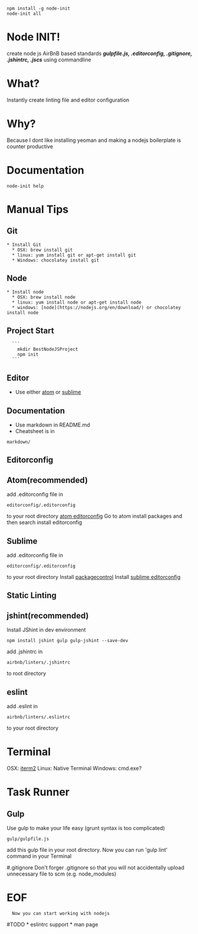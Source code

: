 ```
npm install -g node-init
node-init all
```

# Node INIT!
 create node js AirBnB based standards ___gulpfile.js, .editorconfig, .gitignore, .jshintrc, .jscs___ using commandline

# What?
  Instantly create linting file and editor configuration

# Why?
  Because I dont like installing yeoman and making a nodejs boilerplate is counter productive

# Documentation
```
node-init help
```

# Manual Tips

## Git
    * Install Git
      * OSX: brew install git
      * linux: yum install git or apt-get install git
      * Windows: chocolatey install git

## Node
    * Install node
      * OSX: brew install node
      * linux: yum install node or apt-get install node
      * windows: [node](https://nodejs.org/en/download/) or chocolatey install node
## Project Start
      ```
        mkdir BestNodeJSProject
        npm init
      ```
## Editor
  * Use either [atom](https://atom.io/) or [sublime](http://www.sublimetext.com/3)

## Documentation
  * Use markdown in README.md
  * Cheatsheet is in
  ```
  markdown/
  ```

## Editorconfig
## Atom(recommended)
  add .editorconfig file in
  ```
  editorconfig/.editorconfig
  ```
  to your root directory
  [atom editorconfig](https://github.com/sindresorhus/atom-editorconfig#readme)
  Go to atom install packages and then search install editorconfig

## Sublime
  add .editorconfig file in
  ```
  editorconfig/.editorconfig
  ```
  to your root directory
  Install [packagecontrol](https://packagecontrol.io/)
  Install [sublime editorconfig](https://github.com/sindresorhus/editorconfig-sublime)

## Static Linting
## jshint(recommended)
  Install JShint in dev environment
  ```
  npm install jshint gulp gulp-jshint --save-dev
  ```
  add .jshintrc in
  ```
  airbnb/linters/.jshintrc
  ```
  to root directory

## eslint
  add .eslint in
  ```
  airbnb/linters/.eslintrc
  ```
  to your root directory

# Terminal
  OSX: [iterm2](https://www.iterm2.com/)
  Linux: Native Terminal
  Windows: cmd.exe?

# Task Runner
## Gulp
  Use gulp to make your life easy (grunt syntax is too complicated)
  ```
  gulp/gulpfile.js
  ```
  add this gulp file in your root directory. Now you can run 'gulp lint' command in your Terminal

#.gitignore
    Don't forger .gitignore so that you will not accidentally upload unnecessary file to scm (e.g. node_modules)

# EOF
      Now you can start working with nodejs

#TODO
        * eslintrc support
        * man page

